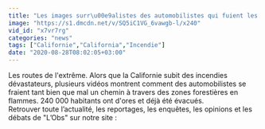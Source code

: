 ```yaml
---
title: "Les images surr\u00e9alistes des automobilistes qui fuient les incendies en Californie"
image: "https://s1.dmcdn.net/v/SQ5iC1VG_6vawgb-l/x240"
vid_id: "x7vr7rg"
categories: "news"
tags: ["Californie","California","Incendie"]
date: "2020-08-28T08:02:05+03:00"
---
```

Les routes de l'extrême. Alors que la Californie subit des incendies dévastateurs, plusieurs vidéos montrent comment des automobilistes se fraient tant bien que mal un chemin à travers des zones forestières en flammes. 240 000 habitants ont d'ores et déjà été évacués.   <br>Retrouver toute l’actualité, les reportages, les enquêtes, les opinions et les débats de &quot;L’Obs&quot; sur notre site : 

